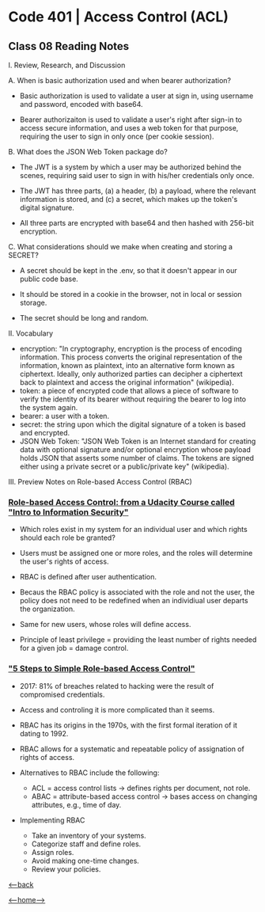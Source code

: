 # Code 401 | Access Control (ACL)

## Class 08 Reading Notes

I. Review, Research, and Discussion

A. When is basic authorization used and when bearer authorization?

- Basic authorization is used to validate a user at sign in, using username and password, encoded with base64.

- Bearer authorizaiton is used to validate a user's right after sign-in to access secure information, and uses a web token for that purpose, requiring the user to sign in only once (per cookie session).

B. What does the JSON Web Token package do?

- The JWT is a system by which a user may be authorized behind the scenes, requiring said user to sign in with his/her credentials only once.

- The JWT has three parts, (a) a header, (b) a payload, where the relevant information is stored, and (c) a secret, which makes up the token's digital signature.

- All three parts are encrypted with base64 and then hashed with 256-bit encryption.

C. What considerations should we make when creating and storing a SECRET?

- A secret should be kept in the .env, so that it doesn't appear in our public code base.

- It should be stored in a cookie in the browser, not in local or session storage.

- The secret should be long and random.

II. Vocabulary

- encryption: "In cryptography, encryption is the process of encoding information. This process converts the original representation of the information, known as plaintext, into an alternative form known as ciphertext. Ideally, only authorized parties can decipher a ciphertext back to plaintext and access the original information" (wikipedia).
- token: a piece of encrypted code that allows a piece of software to verify the identity of its bearer without requiring the bearer to log into the system again.
- bearer: a user with a token.
- secret: the string upon which the digital signature of a token is based and encrypted.
- JSON Web Token: "JSON Web Token is an Internet standard for creating data with optional signature and/or optional encryption whose payload holds JSON that asserts some number of claims. The tokens are signed either using a private secret or a public/private key" (wikipedia).

III. Preview Notes on Role-based Access Control (RBAC)

### [Role-based Access Control: from a Udacity Course called "Intro to Information Security"](https://www.youtube.com/watch?v=C4NP8Eon3cA)

- Which roles exist in my system for an individual user and which rights should each role be granted?

- Users must be assigned one or more roles, and the roles will determine the user's rights of access.

- RBAC is defined after user authentication.

- Becaus the RBAC policy is associated with the role and not the user, the policy does not need to be redefined when an individiual user departs the organization.

- Same for new users, whose roles will define access.

- Principle of least privilege = providing the least number of rights needed for a given job = damage control.

### ["5 Steps to Simple Role-based Access Control"](https://www.csoonline.com/article/3060780/5-steps-to-simple-role-based-access-control.html)

- 2017: 81% of breaches related to hacking were the result of compromised credentials.

- Access and controling it is more complicated than it seems. 

- RBAC has its origins in the 1970s, with the first formal iteration of it dating to 1992.

- RBAC allows for a systematic and repeatable policy of assignation of rights of access.

- Alternatives to RBAC include the following:

  - ACL = access control lists -> defines rights per document, not role.
  - ABAC = attribute-based access control -> bases access on changing attributes, e.g., time of day.

- Implementing RBAC

  - Take an inventory of your systems.
  - Categorize staff and define roles.
  - Assign roles.
  - Avoid making one-time changes.
  - Review your policies.

[<--back](401week2.md)

[<--home-->](../../README.md)
